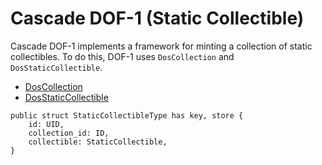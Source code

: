 # Cascade DOF-1 (Static Collectible)

Cascade DOF-1 implements a framework for minting a collection of static collectibles. To do this, DOF-1 uses `DosCollection` and `DosStaticCollectible`.

- [DosCollection](https://github.com/cascadefoundation/dos_collection)
- [DosStaticCollectible](https://github.com/cascadefoundation/dos_static_collectible)

```
public struct StaticCollectibleType has key, store {
    id: UID,
    collection_id: ID,
    collectible: StaticCollectible,
}
```
